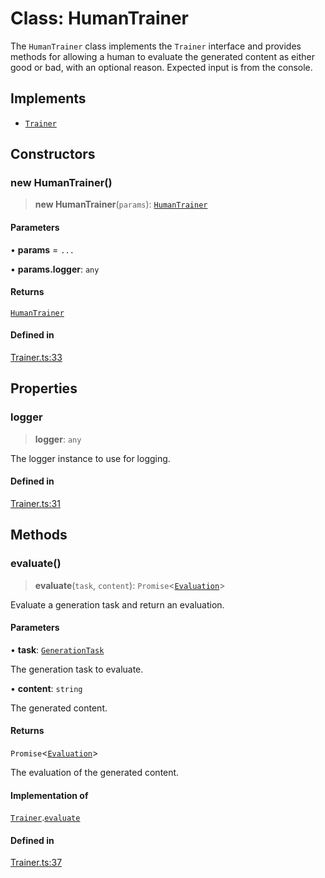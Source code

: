 # Class: HumanTrainer

The `HumanTrainer` class implements the `Trainer` interface and provides
methods for allowing a human to evaluate the generated content as either good or
bad, with an optional reason. Expected input is from the console.

## Implements

- [`Trainer`](../interfaces/Trainer.md)

## Constructors

### new HumanTrainer()

> **new HumanTrainer**(`params`): [`HumanTrainer`](HumanTrainer.md)

#### Parameters

• **params** = `...`

• **params.logger**: `any`

#### Returns

[`HumanTrainer`](HumanTrainer.md)

#### Defined in

[Trainer.ts:33](https://github.com/edspencer/narrator-ai/blob/2638f4692e0fe7ed51a1a126401e7368094e9587/packages/narrator-ai/src/Trainer.ts#L33)

## Properties

### logger

> **logger**: `any`

The logger instance to use for logging.

#### Defined in

[Trainer.ts:31](https://github.com/edspencer/narrator-ai/blob/2638f4692e0fe7ed51a1a126401e7368094e9587/packages/narrator-ai/src/Trainer.ts#L31)

## Methods

### evaluate()

> **evaluate**(`task`, `content`): `Promise`\<[`Evaluation`](../type-aliases/Evaluation.md)\>

Evaluate a generation task and return an evaluation.

#### Parameters

• **task**: [`GenerationTask`](../type-aliases/GenerationTask.md)

The generation task to evaluate.

• **content**: `string`

The generated content.

#### Returns

`Promise`\<[`Evaluation`](../type-aliases/Evaluation.md)\>

The evaluation of the generated content.

#### Implementation of

[`Trainer`](../interfaces/Trainer.md).[`evaluate`](../interfaces/Trainer.md#evaluate)

#### Defined in

[Trainer.ts:37](https://github.com/edspencer/narrator-ai/blob/2638f4692e0fe7ed51a1a126401e7368094e9587/packages/narrator-ai/src/Trainer.ts#L37)
